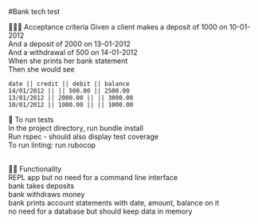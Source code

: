#Bank tech test

👩🏻‍✈️ Acceptance criteria
Given a client makes a deposit of 1000 on 10-01-2012<br>
And a deposit of 2000 on 13-01-2012<br>
And a withdrawal of 500 on 14-01-2012<br>
When she prints her bank statement<br>
Then she would see<br>

```
date || credit || debit || balance
14/01/2012 || || 500.00 || 2500.00
13/01/2012 || 2000.00 || || 3000.00
10/01/2012 || 1000.00 || || 1000.00
```

🧐 To run tests<br>
In the project directory, run bundle install<br>
Run rspec - should also display test coverage<br>
To run linting: run rubocop<br>
<br>

👯‍♀️ Functionality<br>
REPL app but no need for a command line interface<br>
bank takes deposits<br>
bank withdraws money<br>
bank prints account statements with date, amount, balance on it<br>
no need for a database but should keep data in memory<br>
